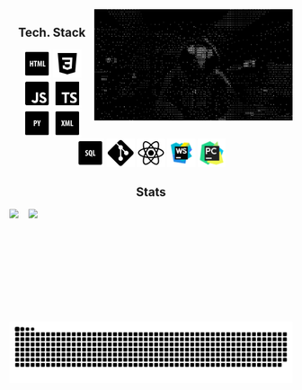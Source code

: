 <img width="70%" align="right" loop=infinite src="https://github.com/centralvii/404/blob/main/1582539616_Fa1N.gif?raw=true" alt="img" />

<div>
  
</div>

###

<h2 align="center">Tech. Stack</h2>

<div align="center">
  <code><img title="HTML" height="50" src="icons/icons8-html-50.png"></code>
  <code><img title="HTML" height="50" src="icons/icons8-css3-50.png"></code>
  <code><img title="JS" height="50" src="icons/icons8-javascript-50.png"></code>
  <code><img title="TS" height="50" src="icons/icons8-typescript-50.png"></code>
  <code><img title="PY" height="50" src="icons/icons8-python-50.png"></code>
  <code><img title="XML" height="50" src="icons/icons8-xml-50.png"></code>
  <code><img title="SQL" height="50" src="icons/icons8-sql-50.png"></code>
  <code><img title="GIT" height="50" src="icons/icons8-git-50.png"></code>
  <code><img title="REACT" height="50" src="icons/icons8-react-native-50.png"></code>
  <code><img title="WEBSTORM" height="50" src="icons/icons8-webstorm-48.png"></code>
  <code><img title="PYCHARM" height="50" src="icons/icons8-pycharm-48.png"></code>
</div>

<h2 align="center">Stats</h2>
<p align=center>
  <div align=center>
    <a href="https://github.com/centralvii/github-readme-stats" title="Go to Source">
      <img align="right" width=470 src="https://github-readme-stats.vercel.app/api?username=centralvii&show_icons=true&bg_color=000000&icon_color=ffffff&theme=dark&border_color=61dafb&hide_border=true" />
    </a>
  </div>
  <div align=center>
    <a href="https://github.com/centralvii/github-readme-stats">
      <img height=200 align="left" src="https://github-readme-stats.vercel.app/api/top-langs/?username=centralvii&hide=c%23,powershell,Mathematica,Ruby,Objective-C,Objective-C%2b%2b,Cuda&title_color=ffffff&text_color=ffffff&icon_color=61dafb&bg_color=000000&theme=dark&langs_count=8&layout=compact&border_color=61dafb&hide_border=true&size_weight=0.5&count_weight=0.5" />
    </a>
  </div>
</p>

<p align="center" >
    <img loop=infinite src="icons/github-user-contribution.svg" alt="svg" />
</p>

